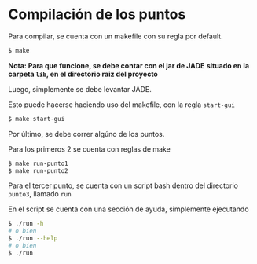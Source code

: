 # Compilación de los puntos

Para compilar, se cuenta con un makefile con su regla por default.

```bash
$ make
```

__Nota: Para que funcione, se debe contar con el jar de JADE__
__situado en la carpeta `lib`, en el directorio raiz del proyecto__

Luego, simplemente se debe levantar JADE.

Esto puede hacerse haciendo uso del makefile, con la regla `start-gui`

```bash
$ make start-gui
```

Por último, se debe correr algúno de los puntos.

Para los primeros 2 se cuenta con reglas de make

```bash
$ make run-punto1
$ make run-punto2
```

Para el tercer punto, se cuenta con un script bash dentro del directorio `punto3`, llamado `run`

En el script se cuenta con una sección de ayuda, simplemente ejecutando

```bash
$ ./run -h
# o bien
$ ./run --help
# o bien
$ ./run
```